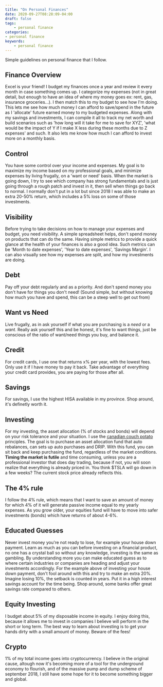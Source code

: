 ```yaml
---
title: "On Personal Finances"
date: 2020-09-27T08:28:09-04:00
draft: false
tags:
    - personal finance
categories:
- personal finance
keywords:
    - personal finance
---
```


Simple guidelines on personal finance that I follow.

## Finance Overview 
Excel is your friend! I budget my finances once a year and review it every month in case something comes up. I categorize my expenses (not in great detail, but enough to have an idea of where my money goes ex: rent, gas, insurance groceries...). I then match this to my budget to see how I'm doing. This lets me see how much money I can afford to save/spend in the future as I 'allocate' future earned money to my budgeted expenses. Along with my savings and investments, I can compile it all to track my net worth and build scenarios such as 'how long will it take for me to save for XYZ', 'what would be the impact of Y if I make X less during these months due to Z expenses' and such. It also lets me know how much I can afford to invest more on a monthly basis.

## Control
 You have some control over your income and expenses. My goal is to maximize my income based on my professional goals, and minimize expenses by living frugally, on a 'want or need' basis. When the market is going down, I try to see which company has strong fundamentals and is just going through a rough patch and invest in it, then sell when things go back to normal. I normally don't put in a lot but since 2018 I was able to make an extra 20-50% return, which includes a 5% loss on some of those investments.

## Visibility
Before trying to take decisions on how to manage your expenses and budget, you need visibility. A simple spreadsheet helps, don't spend money on products that can do the same. Having simple metrics to provide a quick glance at the health of your finances is also a good idea. Such metrics can be 'Month to date expenses', 'Year to date expenses', 'Savings Margin'. I can also visually see how my expenses are split, and how my investments are doing.

## Debt
Pay off your debt regularly and as a priority. And don't spend money you don't have for things you don't need! (Sound simple, but without knowing how much you have and spend, this can be a steep well to get out from)

## Want vs Need
Live frugally, as in ask yourself if what you are purchasing is a *need* or a *want*. Really ask yourself this and be honest, it's fine to want things, just be conscious of the ratio of want/need things you buy, and balance it.
## Credit 
For credit cards, I use one that returns x% per year, with the lowest fees. Only use it if I have money to pay it back. Take advantage of everything your credit card provides, you are paying for those after all.
## Savings
For savings, I use the highest HISA available in my province. Shop around, it's definetly worth it.
## Investing
For my investing, the asset allocation (% of stocks and bonds) will depend on your risk tolerance and your situation.  I use the [canadian couch potato](www.canadiancouchpotato.com) principles. The goal is to purchase an asset allocation fund that auto rebalances, can sets up auto purchases and DRIP. With this fund, you can sit back and keep purchasing the fund, regardless of the market conditions. **Timing the market is futile** and time consuming, unless you are a professional investor that does day trading, because if not, you will soon realize that everything is already priced in. You think $TSLA will go down in a few weeks? The current stock price already reflects this. 
## The 4% rule
I follow the 4% rule, which means that I want to save an amount of money for which 4% of it will generate passive income equal to my yearly expenses. As you grow older, your equities fund will have to move into safer investments (bonds) which have returns of about 4-6%.
## Educated Guesses
Never invest money you're not ready to lose, for example your house down payment. Learn as much as you can before investing on a financial product, no one has a crystal ball so without any knowledge, investing is the same as gambling. By understanding more you can make educated guess as to where certain industries or companies are heading and adjust your investments accordingly. For the example above of investing your house down payment, don't fool around with this and try to make an extra 20%. Imagine losing 10%, the setback is counted in years. Put it in a high interest savings account for the time being. Shop around, some banks offer great savings rate compared to others.

## Equity Investing
I budget about 5% of my disposable income in equity. I enjoy doing this, because it allows me to invest in companies I believe will perform in the short or long term. The best way to learn about investing is to get your hands dirty with a small amount of money. Beware of the fees!

## Crypto
1% of my total income goes into cryptocurrency. I believe in the original cause, altough now it's becoming more of a tool for the underground economy to flourish, and of the massive pump and dump scheme of september 2018, I still have some hope for it to become something bigger and global.

